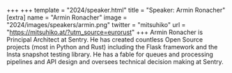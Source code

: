 +++
+++
template = "2024/speaker.html"
title = "Speaker: Armin Ronacher"
[extra]
  name = "Armin Ronacher"
  image = "2024/images/speakers/armin.png"
  twitter = "mitsuhiko"
  url = "https://mitsuhiko.at/?utm_source=eurorust"
+++
Armin Ronacher is Principal Architect at Sentry. He has created countless Open Source projects (most in Python and Rust) including the Flask framework and the Insta snapshot testing library. He has a fable for queues and processing pipelines and API design and oversees technical decision making at Sentry.